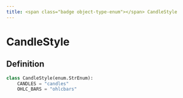```yaml
---
title: <span class="badge object-type-enum"></span> CandleStyle
---
```

# <span class="badge object-type-enum"></span> CandleStyle

## Definition

```python
class CandleStyle(enum.StrEnum):
    CANDLES = "candles"
    OHLC_BARS = "ohlcbars"
```
